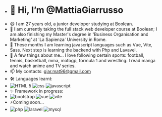 - # 👋 Hi, I’m @MattiaGiarrusso
- 😄 I am 27 years old, a junior developer studying at Boolean.
- 🔭 I am currently taking the full stack web developer course at Boolean; I am also finishing my Master's degree in 'Business Organisation and Marketing' at 'La Sapienza' University in Rome.
- 🌱 These months I am learning javascript languages such as Vue, Vite, Sass. Next step is learning the backend with Php and Lavavel.
- 👀 A few things about me... I love following certain sports: football, tennis, basketball, mma, motogp, formula 1 and wrestling. I read manga and watch anime and TV series.
- 📫 My contacts: <a href='giar.mat96@gmail.com'>giar.mat96@gmail.com</a>
- 🛠 Languages learnt:
- <img src="https://img.shields.io/badge/HTML%205-red?style=for-the-badge" alt="HTML 5" /> <img src="https://img.shields.io/badge/css-blue?style=for-the-badge" alt="css" /> <img src="https://img.shields.io/badge/javascript-yellow?style=for-the-badge" alt="javascript" />
- ✨ Framework in progress:
- <img src="https://img.shields.io/badge/bootstrap-6E2CF3?style=for-the-badge" alt="bootstrap" /> <img src="https://img.shields.io/badge/vue-42B883?style=for-the-badge" alt="vue" /> <img src="https://img.shields.io/badge/vite-8481FE?style=for-the-badge" alt="vite" />
- ⚡Coming soon...
- <img src="https://img.shields.io/badge/php-7377AD?style=for-the-badge" alt="php" /> <img src="https://img.shields.io/badge/laravel-F72C1F?style=for-the-badge" alt="laravel" /> <img src="https://img.shields.io/badge/mysql-00718B?style=for-the-badge" alt="mysql" />
